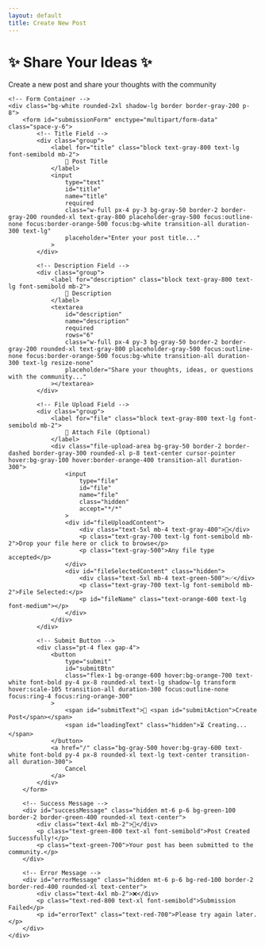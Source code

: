 ```yaml
---
layout: default
title: Create New Post
---
```


<div class="max-w-4xl mx-auto">
    <!-- Page Header -->
    <div class="text-center mb-8">
        <h1 id="pageTitle" class="text-4xl font-bold text-orange-600 mb-4">
            ✨ Share Your Ideas ✨
        </h1>
        <p id="pageSubtitle" class="text-xl text-gray-600">
            Create a new post and share your thoughts with the community
        </p>
    </div>

    <!-- Form Container -->
    <div class="bg-white rounded-2xl shadow-lg border border-gray-200 p-8">
        <form id="submissionForm" enctype="multipart/form-data" class="space-y-6">
            <!-- Title Field -->
            <div class="group">
                <label for="title" class="block text-gray-800 text-lg font-semibold mb-2">
                    🎯 Post Title
                </label>
                <input
                    type="text"
                    id="title"
                    name="title"
                    required
                    class="w-full px-4 py-3 bg-gray-50 border-2 border-gray-200 rounded-xl text-gray-800 placeholder-gray-500 focus:outline-none focus:border-orange-500 focus:bg-white transition-all duration-300 text-lg"
                    placeholder="Enter your post title..."
                >
            </div>

            <!-- Description Field -->
            <div class="group">
                <label for="description" class="block text-gray-800 text-lg font-semibold mb-2">
                    📝 Description
                </label>
                <textarea
                    id="description"
                    name="description"
                    required
                    rows="6"
                    class="w-full px-4 py-3 bg-gray-50 border-2 border-gray-200 rounded-xl text-gray-800 placeholder-gray-500 focus:outline-none focus:border-orange-500 focus:bg-white transition-all duration-300 text-lg resize-none"
                    placeholder="Share your thoughts, ideas, or questions with the community..."
                ></textarea>
            </div>

            <!-- File Upload Field -->
            <div class="group">
                <label for="file" class="block text-gray-800 text-lg font-semibold mb-2">
                    📎 Attach File (Optional)
                </label>
                <div class="file-upload-area bg-gray-50 border-2 border-dashed border-gray-300 rounded-xl p-8 text-center cursor-pointer hover:bg-gray-100 hover:border-orange-400 transition-all duration-300">
                    <input
                        type="file"
                        id="file"
                        name="file"
                        class="hidden"
                        accept="*/*"
                    >
                    <div id="fileUploadContent">
                        <div class="text-5xl mb-4 text-gray-400">📁</div>
                        <p class="text-gray-700 text-lg font-semibold mb-2">Drop your file here or click to browse</p>
                        <p class="text-gray-500">Any file type accepted</p>
                    </div>
                    <div id="fileSelectedContent" class="hidden">
                        <div class="text-5xl mb-4 text-green-500">✅</div>
                        <p class="text-gray-700 text-lg font-semibold mb-2">File Selected:</p>
                        <p id="fileName" class="text-orange-600 text-lg font-medium"></p>
                    </div>
                </div>
            </div>

            <!-- Submit Button -->
            <div class="pt-4 flex gap-4">
                <button
                    type="submit"
                    id="submitBtn"
                    class="flex-1 bg-orange-600 hover:bg-orange-700 text-white font-bold py-4 px-8 rounded-xl text-lg shadow-lg transform hover:scale-105 transition-all duration-300 focus:outline-none focus:ring-4 focus:ring-orange-300"
                >
                    <span id="submitText">🚀 <span id="submitAction">Create Post</span></span>
                    <span id="loadingText" class="hidden">⏳ Creating...</span>
                </button>
                <a href="/" class="bg-gray-500 hover:bg-gray-600 text-white font-bold py-4 px-8 rounded-xl text-lg text-center transition-all duration-300">
                    Cancel
                </a>
            </div>
        </form>

        <!-- Success Message -->
        <div id="successMessage" class="hidden mt-6 p-6 bg-green-100 border-2 border-green-400 rounded-xl text-center">
            <div class="text-4xl mb-2">🎉</div>
            <p class="text-green-800 text-xl font-semibold">Post Created Successfully!</p>
            <p class="text-green-700">Your post has been submitted to the community.</p>
        </div>

        <!-- Error Message -->
        <div id="errorMessage" class="hidden mt-6 p-6 bg-red-100 border-2 border-red-400 rounded-xl text-center">
            <div class="text-4xl mb-2">❌</div>
            <p class="text-red-800 text-xl font-semibold">Submission Failed</p>
            <p id="errorText" class="text-red-700">Please try again later.</p>
        </div>
    </div>

</div>

<script src="{{ '/assets/js/cookie-manager.js' | relative_url }}"></script>

<script>
    // Firebase Function URL - Replace with your actual Firebase function URL
    const FIREBASE_FUNCTION_URL = 'https://asia-south1-isocnet-2d37f.cloudfunctions.net/submitForm';

    // File upload handling
    const fileInput = document.getElementById('file');
    const fileUploadArea = document.querySelector('.file-upload-area');
    const fileUploadContent = document.getElementById('fileUploadContent');
    const fileSelectedContent = document.getElementById('fileSelectedContent');
    const fileName = document.getElementById('fileName');

    // Click to upload
    fileUploadArea.addEventListener('click', () => {
        fileInput.click();
    });

    // Edit functionality - detect edit mode and populate form
    function initializeEditMode() {
        const urlParams = new URLSearchParams(window.location.search);
        const editMode = urlParams.get('edit');
        const postDate = urlParams.get('date');
        const postSlug = urlParams.get('slug');
        
        if (editMode === 'true' && postDate && postSlug) {
            // Update page title and subtitle for edit mode
            document.getElementById('pageTitle').textContent = '✏️ Edit Your Post';
            document.getElementById('pageSubtitle').textContent = 'Update your post and share your revised thoughts';
            document.getElementById('submitAction').textContent = 'Update Post';
            
            // Construct the full postSlug in format YYYY-MM-DD-slug
            const fullPostSlug = `${postDate}-${postSlug}`;
            
            // Load existing post data
            loadPostForEdit(fullPostSlug);
        }
    }
    
    async function loadPostForEdit(postSlug) {
        try {
            // Fetch the post markdown file directly from GitHub raw content
            const githubUrl = `https://raw.githubusercontent.com/pocha/iyc/nonbios-jekyll/_posts/${postSlug}/index.md`;
            const response = await fetch(githubUrl);
            if (response.ok) {
                const postContent = await response.text();
                parseAndPopulateForm(postContent, postSlug);
            } else {
                throw new Error(`Could not load post for editing (Status: ${response.status})`);
            }
        } catch (error) {
            console.error('Error loading post for edit:', error);
            document.getElementById('errorText').textContent = 'Could not load post for editing: ' + error.message;
            document.getElementById('errorMessage').classList.remove('hidden');
        }
    }
    
    function parseAndPopulateForm(postContent, postSlug) {
        // Parse the markdown front matter and content
        const frontMatterMatch = postContent.match(/^---\n([\s\S]*?)\n---\n([\s\S]*)$/);
        if (frontMatterMatch) {
            const frontMatter = frontMatterMatch[1];
            let content = frontMatterMatch[2];
            
            // Extract title from front matter
            const titleMatch = frontMatter.match(/title:\s*["']?(.*?)["']?\s*$/m);
            if (titleMatch) {
                document.getElementById('title').value = titleMatch[1];
            }
            
            // Extract and handle existing images
            const imageMatches = content.match(/!\[([^\]]*)\]\(([^)]+)\)/g);
            if (imageMatches && imageMatches.length > 0) {
                // Extract the first image for preview
                const firstImageMatch = imageMatches[0].match(/!\[([^\]]*)\]\(([^)]+)\)/);
                if (firstImageMatch) {
                    const imageUrl = firstImageMatch[2];
                    const imageName = firstImageMatch[1];
                    
                    // Show existing image preview
                    showExistingImagePreview(imageUrl, imageName);
                    
                    // Remove image markdown from content for clean editing
                    content = content.replace(/!\[([^\]]*)\]\(([^)]+)\)\s*/g, '').trim();
                }
            }
            
            // Set description as the content (without image references)
            document.getElementById('description').value = content.trim();
        }
    }
    
    function showExistingImagePreview(imageUrl, imageName) {
        const fileUploadContent = document.getElementById('fileUploadContent');
        fileUploadContent.innerHTML = `
            <div class="existing-image-preview">
                <div class="text-2xl mb-2 text-green-600">🖼️</div>
                <p class="text-gray-700 text-lg font-semibold mb-2">Current Image: ${imageName}</p>
                <img src="${imageUrl}" alt="${imageName}" class="max-w-full max-h-48 mx-auto rounded-lg shadow-md mb-4">
                <p class="text-gray-500 text-sm">Upload a new file to replace this image</p>
            </div>
        `;
    }
    
    // Initialize edit mode on page load
    document.addEventListener('DOMContentLoaded', initializeEditMode);


    // File selection
    fileInput.addEventListener('change', (e) => {
        if (e.target.files.length > 0) {
            const file = e.target.files[0];
            fileName.textContent = file.name;
            fileUploadContent.classList.add('hidden');
            fileSelectedContent.classList.remove('hidden');
        }
    });

    // Drag and drop functionality
    fileUploadArea.addEventListener('dragover', (e) => {
        e.preventDefault();
        fileUploadArea.classList.add('border-orange-500', 'bg-orange-50');
    });

    fileUploadArea.addEventListener('dragleave', (e) => {
        e.preventDefault();
        fileUploadArea.classList.remove('border-orange-500', 'bg-orange-50');
    });

    fileUploadArea.addEventListener('drop', (e) => {
        e.preventDefault();
        fileUploadArea.classList.remove('border-orange-500', 'bg-orange-50');
        
        const files = e.dataTransfer.files;
        if (files.length > 0) {
            fileInput.files = files;
            const file = files[0];
            fileName.textContent = file.name;
            fileUploadContent.classList.add('hidden');
            fileSelectedContent.classList.remove('hidden');
        }
    });

    // Form submission
    document.getElementById('submissionForm').addEventListener('submit', async (e) => {
        e.preventDefault();
        
        const submitBtn = document.getElementById('submitBtn');
        const submitText = document.getElementById('submitText');
        const loadingText = document.getElementById('loadingText');
        const successMessage = document.getElementById('successMessage');
        const errorMessage = document.getElementById('errorMessage');
        
        // Show loading state
        submitBtn.disabled = true;
        submitText.classList.add('hidden');
        loadingText.classList.remove('hidden');
        successMessage.classList.add('hidden');
        errorMessage.classList.add('hidden');

        try {
            // Get or set user cookie
            const userCookie = getOrSetUserCookie();
            console.log('Debug: userCookie value:', userCookie);
            
            // Prepare form data
            const formData = new FormData();
            formData.append('title', document.getElementById('title').value);
            formData.append('description', document.getElementById('description').value);
            if (document.getElementById('file').files[0]) {
                formData.append('file', document.getElementById('file').files[0]);
            }

            // Submit to Firebase function
            const response = await fetch(FIREBASE_FUNCTION_URL, {
                method: 'POST',
                headers: {
                    'x-user-cookie': userCookie
                },
                body: formData
            });

            if (response.ok) {
                const result = await response.json();
                console.log('Success:', result);
                
                // Show success message
                successMessage.classList.remove('hidden');
                
                // Reset form after delay
                setTimeout(() => {
                    document.getElementById('submissionForm').reset();
                    fileUploadContent.classList.remove('hidden');
                    fileSelectedContent.classList.add('hidden');
                    successMessage.classList.add('hidden');
                }, 3000);
            } else {
                throw new Error(`HTTP error! status: ${response.status}`);
            }
        } catch (error) {
            console.error('Error:', error);
            
            // Show error message
            document.getElementById('errorText').textContent = error.message;
            errorMessage.classList.remove('hidden');
        } finally {
            // Reset button state
            submitBtn.disabled = false;
            submitText.classList.remove('hidden');
            loadingText.classList.add('hidden');
        }
    });
</script>
